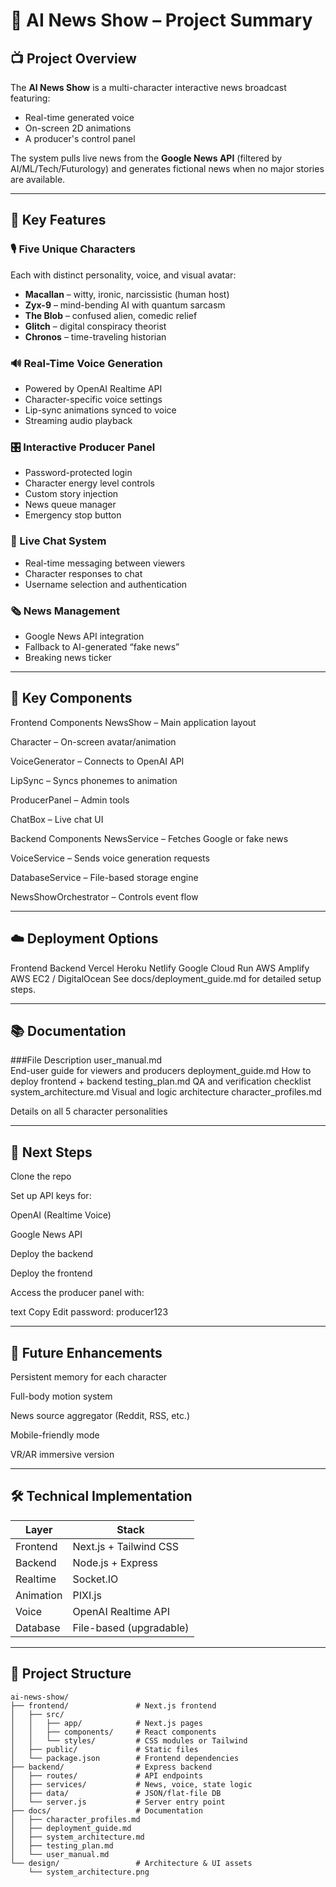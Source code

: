 # 🧠 AI News Show – Project Summary

## 📺 Project Overview

The **AI News Show** is a multi-character interactive news broadcast featuring:

- Real-time generated voice
- On-screen 2D animations
- A producer's control panel

The system pulls live news from the **Google News API** (filtered by AI/ML/Tech/Futurology) and generates fictional news when no major stories are available.

---

## 🚀 Key Features

### 🎙️ Five Unique Characters
Each with distinct personality, voice, and visual avatar:

- **Macallan** – witty, ironic, narcissistic (human host)
- **Zyx-9** – mind-bending AI with quantum sarcasm
- **The Blob** – confused alien, comedic relief
- **Glitch** – digital conspiracy theorist
- **Chronos** – time-traveling historian

### 🔊 Real-Time Voice Generation
- Powered by OpenAI Realtime API
- Character-specific voice settings
- Lip-sync animations synced to voice
- Streaming audio playback

### 🎛️ Interactive Producer Panel
- Password-protected login
- Character energy level controls
- Custom story injection
- News queue manager
- Emergency stop button

### 💬 Live Chat System
- Real-time messaging between viewers
- Character responses to chat
- Username selection and authentication

### 🗞️ News Management
- Google News API integration
- Fallback to AI-generated “fake news”
- Breaking news ticker

---

## 🧩 Key Components

Frontend Components
NewsShow – Main application layout

Character – On-screen avatar/animation

VoiceGenerator – Connects to OpenAI API

LipSync – Syncs phonemes to animation

ProducerPanel – Admin tools

ChatBox – Live chat UI

Backend Components
NewsService – Fetches Google or fake news

VoiceService – Sends voice generation requests

DatabaseService – File-based storage engine

NewsShowOrchestrator – Controls event flow

---

## ☁️ Deployment Options
Frontend	Backend
Vercel	Heroku
Netlify	Google Cloud Run
AWS Amplify	AWS EC2 / DigitalOcean
See docs/deployment_guide.md for detailed setup steps.

---

## 📚 Documentation

###File	Description
user_manual.md	
End-user guide for viewers and producers
deployment_guide.md	
How to deploy frontend + backend
testing_plan.md	
QA and verification checklist
system_architecture.md	Visual and logic architecture
character_profiles.md	

Details on all 5 character personalities

---

## 🧭 Next Steps

Clone the repo

Set up API keys for:

OpenAI (Realtime Voice)

Google News API

Deploy the backend

Deploy the frontend

Access the producer panel with:

text
Copy
Edit
password: producer123

---

## 🌱 Future Enhancements
Persistent memory for each character

Full-body motion system

News source aggregator (Reddit, RSS, etc.)

Mobile-friendly mode

VR/AR immersive version

---


## 🛠️ Technical Implementation

| Layer       | Stack                    |
|-------------|--------------------------|
| Frontend    | Next.js + Tailwind CSS   |
| Backend     | Node.js + Express        |
| Realtime    | Socket.IO                |
| Animation   | PIXI.js                  |
| Voice       | OpenAI Realtime API      |
| Database    | File-based (upgradable)  |

---

## 📂 Project Structure

```plaintext
ai-news-show/
├── frontend/               # Next.js frontend
│   ├── src/
│   │   ├── app/            # Next.js pages
│   │   ├── components/     # React components
│   │   └── styles/         # CSS modules or Tailwind
│   ├── public/             # Static files
│   └── package.json        # Frontend dependencies
├── backend/                # Express backend
│   ├── routes/             # API endpoints
│   ├── services/           # News, voice, state logic
│   ├── data/               # JSON/flat-file DB
│   └── server.js           # Server entry point
├── docs/                   # Documentation
│   ├── character_profiles.md
│   ├── deployment_guide.md
│   ├── system_architecture.md
│   ├── testing_plan.md
│   └── user_manual.md
└── design/                 # Architecture & UI assets
    └── system_architecture.png





